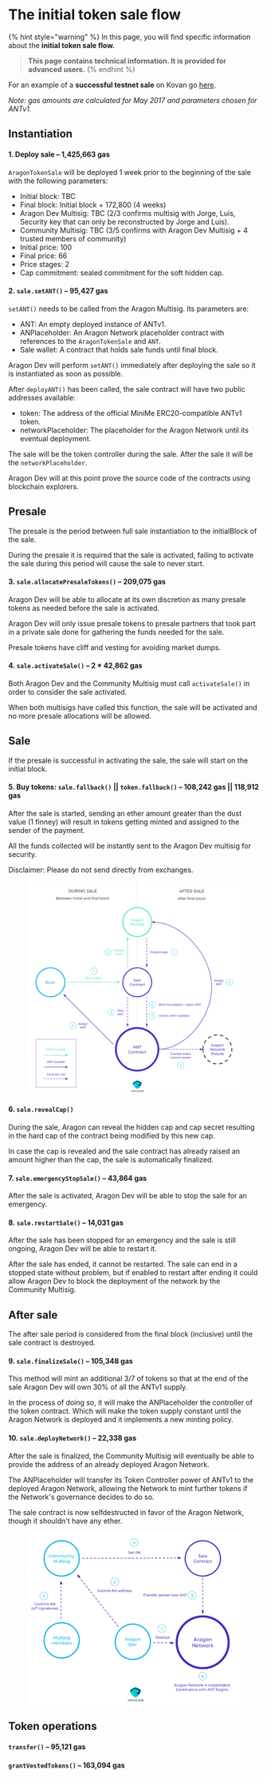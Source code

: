 # The initial token sale flow

{% hint style="warning" %}
In this page, you will find specific information about the **initial token sale flow.**

> **This page contains technical information. It is provided for advanced users.**
{% endhint %}

For an example of a **successful testnet sale** on Kovan go [here](https://kovan.etherscan.io/address/0x506E1db7DA1B3876eAcd2EdDf6ED551A7F2787D0).

_Note: gas amounts are calculated for May 2017 and parameters chosen for ANTv1._

## Instantiation

#### 1. Deploy sale – 1,425,663 gas

`AragonTokenSale` will be deployed 1 week prior to the beginning of the sale with the following parameters:

* Initial block: TBC
* Final block: Initial block + 172,800 (4 weeks)
* Aragon Dev Multisig: TBC (2/3 confirms multisig with Jorge, Luis, Security key that can only be reconstructed by Jorge and Luis).
* Community Multisig: TBC (3/5 confirms with Aragon Dev Multisig + 4 trusted members of community)
* Initial price: 100
* Final price: 66
* Price stages: 2
* Cap commitment: sealed commitment for the soft hidden cap.

#### 2. `sale.setANT()` – 95,427 gas

`setANT()` needs to be called from the Aragon Multisig. Its parameters are:

* ANT: An empty deployed instance of ANTv1.
* ANPlaceholder: An Aragon Network placeholder contract with references to the `AragonTokenSale` and `ANT`.
* Sale wallet: A contract that holds sale funds until final block.

Aragon Dev will perform `setANT()` immediately after deploying the sale so it is instantiated as soon as possible.

After `deployANT()` has been called, the sale contract will have two public addresses available:

* token: The address of the official MiniMe ERC20-compatible ANTv1 token.
* networkPlaceholder: The placeholder for the Aragon Network until its eventual deployment.

The sale will be the token controller during the sale. After the sale it will be the `networkPlaceholder`.

Aragon Dev will at this point prove the source code of the contracts using blockchain explorers.

## Presale

The presale is the period between full sale instantiation to the initialBlock of the sale.

During the presale it is required that the sale is activated, failing to activate the sale during this period will cause the sale to never start.

#### 3. `sale.allocatePresaleTokens()` – 209,075 gas

Aragon Dev will be able to allocate at its own discretion as many presale tokens as needed before the sale is activated.

Aragon Dev will only issue presale tokens to presale partners that took part in a private sale done for gathering the funds needed for the sale.

Presale tokens have cliff and vesting for avoiding market dumps.

#### 4. `sale.activateSale()` – 2 \* 42,862 gas

Both Aragon Dev and the Community Multisig must call `activateSale()` in order to consider the sale activated.

When both multisigs have called this function, the sale will be activated and no more presale allocations will be allowed.

## Sale

If the presale is successful in activating the sale, the sale will start on the initial block.

#### 5. Buy tokens: `sale.fallback()` || `token.fallback()` – 108,242 gas || 118,912 gas

After the sale is started, sending an ether amount greater than the dust value (1 finney) will result in tokens getting minted and assigned to the sender of the payment.

All the funds collected will be instantly sent to the Aragon Dev multisig for security.

Disclaimer: Please do not send directly from exchanges.

<figure><img src="../../.gitbook/assets/initial sale 1.png" alt=""><figcaption></figcaption></figure>

#### 6. `sale.revealCap()`

During the sale, Aragon can reveal the hidden cap and cap secret resulting in the hard cap of the contract being modified by this new cap.

In case the cap is revealed and the sale contract has already raised an amount higher than the cap, the sale is automatically finalized.

#### 7. `sale.emergencyStopSale()` – 43,864 gas

After the sale is activated, Aragon Dev will be able to stop the sale for an emergency.

#### 8. `sale.restartSale()` – 14,031 gas

After the sale has been stopped for an emergency and the sale is still ongoing, Aragon Dev will be able to restart it.

After the sale has ended, it cannot be restarted. The sale can end in a stopped state without problem, but if enabled to restart after ending it could allow Aragon Dev to block the deployment of the network by the Community Multisig.

## After sale

The after sale period is considered from the final block (inclusive) until the sale contract is destroyed.

#### 9. `sale.finalizeSale()` – 105,348 gas

This method will mint an additional 3/7 of tokens so that at the end of the sale Aragon Dev will own 30% of all the ANTv1 supply.

In the process of doing so, it will make the ANPlaceholder the controller of the token contract. Which will make the token supply constant until the Aragon Network is deployed and it implements a new minting policy.

#### 10. `sale.deployNetwork()` – 22,338 gas

After the sale is finalized, the Community Multisig will eventually be able to provide the address of an already deployed Aragon Network.

The ANPlaceholder will transfer its Token Controller power of ANTv1 to the deployed Aragon Network, allowing the Network to mint further tokens if the Network's governance decides to do so.

The sale contract is now selfdestructed in favor of the Aragon Network, though it shouldn't have any ether.

<figure><img src="../../.gitbook/assets/initial sale 2.png" alt=""><figcaption></figcaption></figure>

## Token operations

#### `transfer()` – 95,121 gas

#### `grantVestedTokens()` – 163,094 gas
